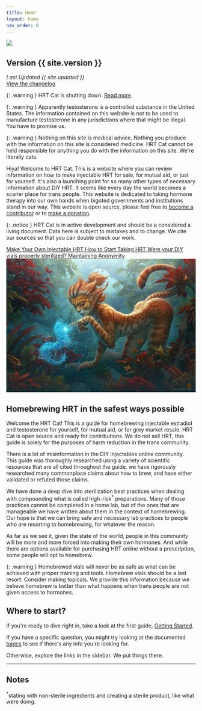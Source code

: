 ```yaml
---
title: Home
layout: home
nav_order: 0
---
```


<img class="home-logo" src="{{ site.logo }}"/>

## Version {{ site.version }}

_Last Updated {{ site.updated }}_  
[View the changelog](/changelog)

{: .warning }
HRT Cat is shutting down. [Read more](/goodbye).

{: .warning }
Apparently testosterone is a controlled substance in the United States. The information contained on this website is not to be used to manufacture testosterone in any jurisdictions where that might be illegal. You have to promise us.

{: .warning }
Nothing on this site is medical advice. Nothing you produce with the information on this site is considered medicine. HRT Cat cannot be held responsible for anything you do with the information on this site. We're literally cats.

Hiya! Welcome to HRT Cat. This is a website where you can review information on how to make injectable HRT for sale, for mutual aid, or just for yourself. It's also a launching point for so many other types of necessary information about DIY HRT. It seems like every day the world becomes a scarier place for trans people. This website is dedicated to taking hormone therapy into our own hands when bigoted governments and institutions stand in our way. This website is open source, please feel free to [become a contributor](/contribute) or to [make a donation](/donate).

{: .notice }
HRT Cat is in active development and should be a considered a living document. Data here is subject to mistakes and to change. We cite our sources so that you can double check our work.

<div class="landing-grid">
    <a class="grid-item" href="/guide">
        Make Your Own Injectable HRT
    </a>
    <a class="grid-item" href="/start-hrt">
        How to Start Taking HRT
    </a>
    <a class="grid-item" href="/properly-sterilized">
        Were your DIY vials properly sterilized?
    </a>
    <a class="grid-item" href="/anonymity">
        Maintaining Anonymity
    </a>
</div>

<img src="/assets/images/spirit.jpg"/>

## Homebrewing HRT in the safest ways possible

Welcome the HRT Cat! This is a guide for homebrewing injectable estradiol and testosterone for yourself, for mutual aid, or for grey market resale. HRT Cat is open source and ready for contributions. We do not sell HRT, this guide is solely for the purposes of harm reduction in the trans community.

There is a lot of misinformation in the DIY injectables online community. This guide was thoroughly researched using a variety of scientific resources that are all cited throughout the guide. we have rigorously researched many commonplace claims about how to brew, and have either validated or refuted those claims.

We have done a deep dive into sterilization best practices when dealing with compounding what is called high-risk<sup>\*</sup> preparations. Many of those practices cannot be completed in a home lab, but of the ones that are manageable we have written about them in the context of homebrewing. Our hope is that we can bring safe and necessary lab practices to people who are resorting to homebrewing, for whatever the reason.

As far as we see it, given the state of the world, people in this community will be more and more forced into making their own hormones. And while there are options available for purchasing HRT online without a prescription, some people will opt to homebrew.

{: .warning }
Homebrewed vials will never be as safe as what can be achieved with proper training and tools. Homebrew vials should be a last resort. Consider making topicals. We provide this information because we believe homebrew is better than what happens when trans people are not given access to hormones.

## Where to start?

If you're ready to dive right in, take a look at the first guide, [Getting Started](/guide/1-start).

If you have a specific question, you might try looking at the documented [topics](/topics) to see if there's any info you're looking for.

Otherwise, explore the links in the sidebar. We put things there.

---

## Notes

<sup>\*</sup>stating with non-sterile ingredients and creating a sterile product, like what were doing.
